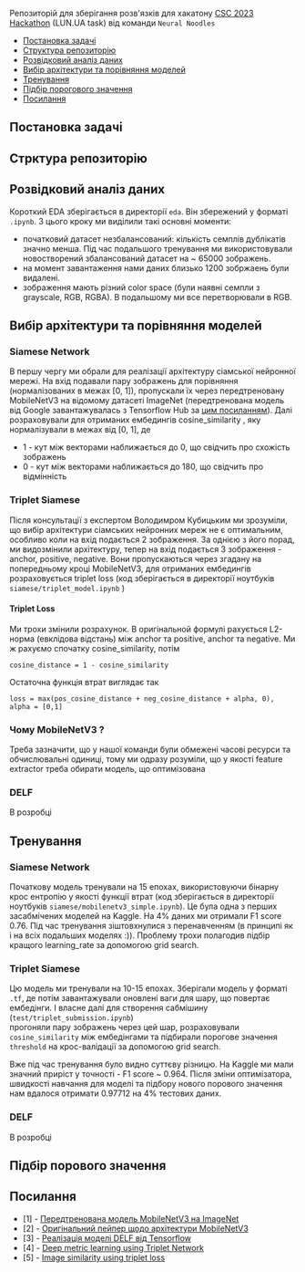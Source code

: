 Репозиторій для зберігання розв'язків для хакатону <a href="https://csc23.hackathon.expert/">CSC 2023 Hackathon</a>
(LUN.UA task) від команди ```Neural Noodles```


-  [Постановка задачі](#постановка-задачі)
- [Структура репозиторію](#стрктура-репозиторію)
-  [Розвідковий аналіз даних](#розвідковий-аналіз-даних)
- [Вибір архітектури та порівняння моделей](#вибір-архітектури-та-порівняння-моделей)
-  [Тренування](#data-augmentation)
- [Підбір порогового значення](#training-and-evaluation)
- [Посилання](#references)

## Постановка задачі

## Стрктура репозиторію

## Розвідковий аналіз даних
Короткий  EDA зберігається в директорії ```eda```. Він збережений у форматі ```.ipynb```. 
З цього кроку ми виділили такі основні моменти:
- початковий датасет незбалансований: кількість семплів дублікатів значно менша. Під час подальшого тренування ми використовували 
новостворений збалансований датасет на ~ 65000 зображень.
- на момент завантаження нами даних близько 1200 зобржаень були видалені.
- зображення мають різний color space (були наявні семпли з grayscale, RGB, RGBA). В подальшому ми все перетворювали в RGB.

## Вибір архітектури та порівняння моделей

### Siamese Network
В першу чергу ми обрали для реалізації архітектуру сіамської нейронної мережі. На вхід подавали пару зображень для порівняння
(нормалізованих в межах [0, 1]), пропускали їх через передтреновану MobileNetV3 на відомому датасеті ImageNet 
(передтренована модель від Google завантажувалась з Tensorflow Hub за <a href="https://tfhub.dev/google/imagenet/mobilenet_v3_large_100_224/feature_vector/5">цим посиланням</a>).
Далі розраховували для отриманих ембедингів cosine_similarity , яку нормалізували в межах від [0, 1], де 
- 1 - кут між векторами наближається до 0, що свідчить про схожість зображень
- 0 - кут між векторами наближається до 180, що свідчить про відмінність

### Triplet Siamese
Після консультації з експертом Володимром Кубицьким ми зрозуміли, що вибір архітектури сіамських нейронних мереж не є оптимальним, 
особливо коли на вхід подається 2 зображення. За однією з його порад, ми видозмінили архітектуру,
тепер на вхід подається 3 зображення - anchor, positive, negative. Вони пропускаються через згадану на попередньому кроці 
MobileNetV3, для отриманих ембедингів розраховується triplet loss (код зберігається в директорії ноутбуків ```siamese/triplet_model.ipynb``` )

#### Triplet Loss
Ми трохи змінили розрахунок. В оригінальной формулі рахується L2-норма (евклідова відстань)
між anchor та positive, anchor та negative. Ми ж рахуємо спочатку cosine_similarity, потім

```cosine_distance = 1 - cosine_similarity```

Остаточна функція втрат виглядає так 

```loss = max(pos_cosine_distance + neg_cosine_distance + alpha, 0), alpha = [0,1] ```

### Чому MobileNetV3 ?
Треба зазначити, що у нашої команди були обмежені часові ресурси та обчислювальні одиниці, тому ми одразу розуміли,
що у якості feature extractor треба обирати модель, що оптимізована

### DELF

В розробці

## Тренування

### Siamese Network
Початкову модель тренували на 15 епохах, використовуючи бінарну крос ентропію у якості функції втрат (код зберігається в директорії ноутбуків ```siamese/mobilenetv3_simple.ipynb```). 
Це була одна з перших засабмічених моделей на Kaggle. На 4% даних ми отримали F1 score 0.76. 
Під час тренування зіштовхнулися з перенавченням (в принципі як і на всіх подальших моделях :)). 
Проблему трохи полагодив підбір кращого learning_rate за допомогою grid search.



### Triplet Siamese
Цю модель ми тренували на 10-15 епохах. Зберігали модель у форматі ```.tf```, де потім завантажували 
оновлені ваги для шару, що повертає ембедінги. І власне далі для створення сабмішину (```test/triplet_submission.ipynb```)  
прогоняли пару зображень через цей шар, розраховували ```cosine_similarity``` між ембедінгами та підбирали 
порогове значення ```threshold``` на крос-валідації за допомогою grid search.

Вже під час тренування було видно суттєву різницю. На Kaggle ми мали значний приріст у точності - F1 score ~ 0.964.
Після зміни оптимізатора, швидкості навчання для моделі та підбору нового порового значення нам вдалося отримати 0.97712 
на 4% тестових даних. 

### DELF

В розробці

## Підбір порового значення

## Посилання
- [1] - <a href="https://tfhub.dev/google/imagenet/mobilenet_v3_large_100_224/feature_vector/5">Передтренована модель MobileNetV3 на ImageNet</a>
- [2] - <a href="https://paperswithcode.com/method/mobilenetv3">Оригінальний пейпер щодо архітектури MobileNetV3</a>
- [3] - <a href="https://github.com/tensorflow/models/tree/master/research/delf"> Реалізація моделі DELF від Tensorflow</a>
- [4] - <a href="https://arxiv.org/pdf/1412.6622.pdf">Deep metric learning using Triplet Network</a>
- [5] - <a href="https://towardsdatascience.com/image-similarity-using-triplet-loss-3744c0f67973">Image similarity using triplet loss</a>